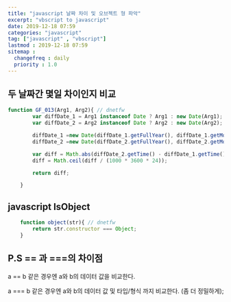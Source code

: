 ```yaml
---
title: "javascript 날짜 차이 및 오브젝트 형 파악"
excerpt: "vbscript to javascript"
date: 2019-12-18 07:59
categories: "javascript"
tag: ["javascript" , "vbscript"]
lastmod : 2019-12-18 07:59
sitemap :
  changefreq : daily
  priority : 1.0
---
```


## 두 날짜간 몇일 차이인지 비교

```javascript
function GF_013(Arg1, Arg2){ // dnetfw
		var diffDate_1 = Arg1 instanceof Date ? Arg1 : new Date(Arg1);
		var diffDate_2 = Arg2 instanceof Date ? Arg2 : new Date(Arg2);

		diffDate_1 =new Date(diffDate_1.getFullYear(), diffDate_1.getMonth()+1, diffDate_1.getDate());
		diffDate_2 =new Date(diffDate_2.getFullYear(), diffDate_2.getMonth()+1, diffDate_2.getDate());

		var diff = Math.abs(diffDate_2.getTime() - diffDate_1.getTime());
		diff = Math.ceil(diff / (1000 * 3600 * 24));

		return diff;

	}
```

## javascript IsObject

```javascript
	function object(str){ // dnetfw
		return str.constructor === Object;
	}
```

## P.S == 과 ===의 차이점

a == b  같은 경우엔 a와 b의 데이터 값을 비교한다.

a === b 같은 경우엔 a와 b의 데이터 값 및 타입/형식 까지 비교한다. (좀 더 정밀하게);